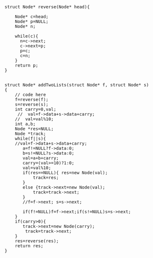 <pre>

struct Node* reverse(Node* head){
    
    Node* c=head;
    Node* p=NULL;
    Node* n;
    
    while(c){
      n=c->next;
      c->next=p;
      p=c;
      c=n;
    }
    return p;
}


struct Node* addTwoLists(struct Node* f, struct Node* s)
{
    // code here
    f=reverse(f);
    s=reverse(s);
    int carry=0,val;
     //  val=f->data+s->data+carry;
    //  val=val%10;
    int a,b;
    Node *res=NULL;
    Node *track;
    while(f||s){
    //val=f->data+s->data+carry;
       a=f!=NULL?f->data:0;
       b=s!=NULL?s->data:0;
       val=a+b+carry;
       carry=(val>=10)?1:0;
       val=val%10;
       if(res==NULL){ res=new Node(val);
           track=res;
       }
       else {track->next=new Node(val);
           track=track->next;
       }
       //f=f->next; s=s->next;
       
       if(f!=NULL)f=f->next;if(s!=NULL)s=s->next;
    }
    if(carry>0){
       track->next=new Node(carry);
        track=track->next; 
    }
    res=reverse(res);
    return res;
}
</pre>
